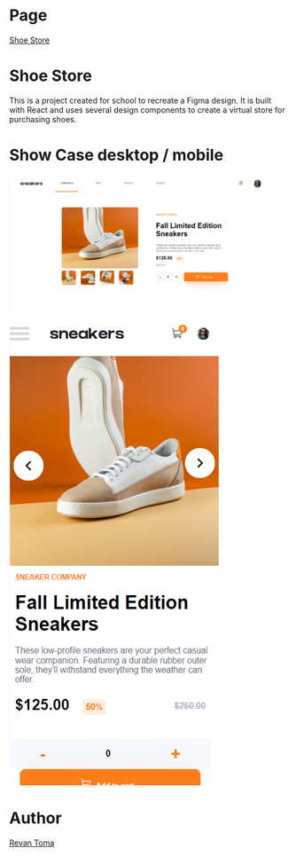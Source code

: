 # Page

[Shoe Store](https://revantoma.github.io/Recreate-figma-Design-React/)

<h1> Shoe Store</h1>
This is a project created for school to recreate a Figma design. It is built with React and uses several design components to create a virtual store for purchasing shoes.

# Show Case desktop / mobile

<img src="./src/screens-showcase/desktop.PNG" alt="desktop screen"/>
<img src="./src/screens-showcase/mobilescreen.png" alt="mobile screen"/>

# Author

[Revan Toma](https://github.com/RevanToma/)
